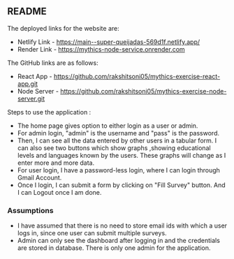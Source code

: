 ## README

The deployed links for the website are:
* Netlify Link - https://main--super-queijadas-569d1f.netlify.app/
* Render Link - https://mythics-node-service.onrender.com

The GitHub links are as follows:
* React App - https://github.com/rakshitsoni05/mythics-exercise-react-app.git
* Node Server - https://github.com/rakshitsoni05/mythics-exercise-node-server.git

Steps to use the application :
* The home page gives option to either login as a user or admin.
* For admin login, "admin" is the username and "pass" is the password.
* Then, I can see all the data entered by other users in a tabular form. I can also see two buttons which show graphs ,showing educational levels and languages known by the users. These graphs will change as I enter more and more data.
* For user login, I have a password-less login, where I can login through Gmail Account.
* Once I login, I can submit a form by clicking on "Fill Survey" button. And I can Logout once I am done.

### Assumptions
* I have assumed that there is no need to store email ids with which a user logs in, since one user can submit multiple surveys.
* Admin can only see the dashboard after logging in and the credentials are stored in database. There is only one admin for the application.

